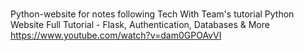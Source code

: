 # 
Python-website for notes following Tech With Team's tutorial Python Website Full Tutorial - Flask, Authentication, Databases & More
 https://www.youtube.com/watch?v=dam0GPOAvVI
